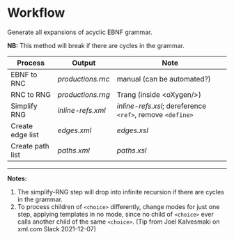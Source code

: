 # Workflow

Generate all expansions of acyclic EBNF grammar. 

**NB:** This method will break if there are cycles in the grammar.


Process          | Output            | Note
----             |----               |----
EBNF to RNC      | *productions.rnc* |manual (can be automated?)
RNC to RNG       | *productions.rng* | Trang (inside \<oXygen/\>)
Simplify RNG     | *inline-refs.xml* | *inline-refs.xsl*; dereference `<ref>`, remove `<define>`
Create edge list | *edges.xml*       | *edges.xsl* 
Create path list | *paths.xml*       | *paths.xsl*

----

**Notes:** 

1. The simplify-RNG step will drop into infinite recursion if there are cycles in the grammar.
2. To process children of `<choice>` differently, change modes for just one step, applying templates in no mode, since no child of `<choice>` ever calls another child of the same `<choice>`. (Tip from Joel Kalvesmaki on xml.com Slack 2021-12-07)
